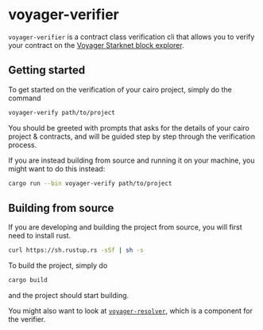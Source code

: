 # voyager-verifier

`voyager-verifier` is a contract class verification cli that allows you to verify your contract on the [Voyager Starknet block explorer](https://voyager.online).

## Getting started

To get started on the verification of your cairo project, simply do the command

```bash
voyager-verify path/to/project
```

You should be greeted with prompts that asks for the details of your cairo project & contracts, and will be guided step by step through the verification process.


If you are instead building from source and running it on your machine, you might want to do this instead:

```bash
cargo run --bin voyager-verify path/to/project
```

## Building from source

If you are developing and building the project from source, you will first need to install rust.

```bash
curl https://sh.rustup.rs -sSf | sh -s
```

To build the project, simply do

```bash
cargo build
```

and the project should start building.

You might also want to look at [`voyager-resolver`](./voyager-resolver.md), which is a component for the verifier.